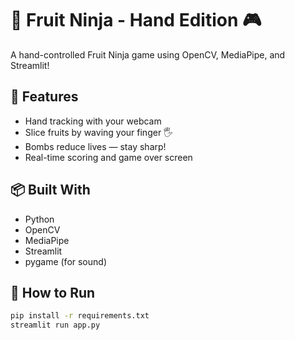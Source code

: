 # 🍉 Fruit Ninja - Hand Edition 🎮

A hand-controlled Fruit Ninja game using OpenCV, MediaPipe, and Streamlit!

## 🎯 Features
- Hand tracking with your webcam
- Slice fruits by waving your finger 🖐️
- Bombs reduce lives — stay sharp!
- Real-time scoring and game over screen

## 📦 Built With
- Python
- OpenCV
- MediaPipe
- Streamlit
- pygame (for sound)

## 🚀 How to Run

```bash
pip install -r requirements.txt
streamlit run app.py
